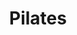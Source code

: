 ---
title: "Pilates"
event_day: "tuesday"
start_time: 2017-08-01T18:45:00Z
end_time: 2017-08-01T19:45:00Z
level: "Mixed Ability"
associate: "Pali"
price: "£12 (£10 block booking)"
room: "Studio"
term: "Ongoing"
---